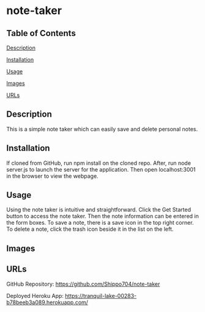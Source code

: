 # note-taker

## Table of Contents

[Description](#description)

[Installation](#installation)

[Usage](#usage)

[Images](#images)

[URLs](#urls)


## Description

This is a simple note taker which can easily save and delete personal notes.

## Installation

If cloned from GitHub, run npm install on the cloned repo. After, run node server.js to launch the server for the application. Then open localhost:3001 in the browser to view the webpage.

## Usage

Using the note taker is intuitive and straightforward. Click the Get Started button to access the note taker. Then the note information can be entered in the form boxes. To save a note, there is a save icon in the top right corner. To delete a note, click the trash icon beside it in the list on the left.

## Images




## URLs

GitHub Repository: https://github.com/Shippo704/note-taker

Deployed Heroku App: https://tranquil-lake-00283-b78beeb3a089.herokuapp.com/